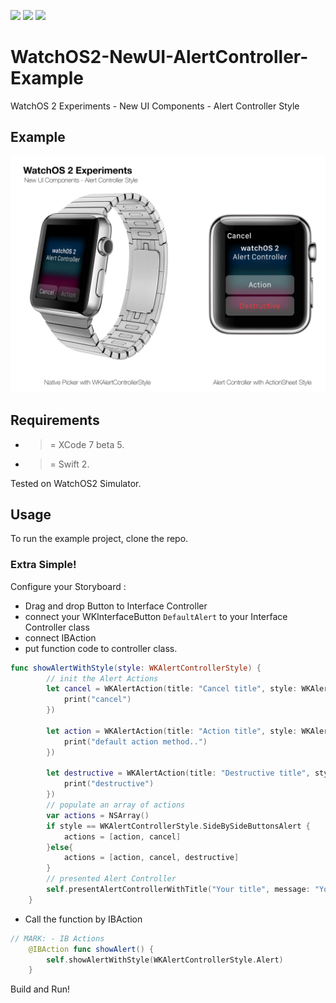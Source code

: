 ![](https://img.shields.io/badge/build-pass-brightgreen.svg?style=flat-square)
![](https://img.shields.io/badge/platform-WatchOS2-ff69b4.svg?style=flat-square)
![](https://img.shields.io/badge/Require-XCode7-lightgrey.svg?style=flat-square)


# WatchOS2-NewUI-AlertController-Example
WatchOS 2 Experiments - New UI Components - Alert Controller Style

## Example

![](https://raw.githubusercontent.com/Sweefties/WatchOS2-NewUI-AlertController-Example/master/source/Apple_Watch_template-AlertController.jpg)

## Requirements

- >= XCode 7 beta 5.
- >= Swift 2.

Tested on WatchOS2 Simulator.

## Usage

To run the example project, clone the repo.

### Extra Simple!


Configure your Storyboard :

  - Drag and drop Button to Interface Controller
  - connect your WKInterfaceButton `DefaultAlert` to your Interface Controller class
  - connect IBAction
  - put function code to controller class.
  
```swift
func showAlertWithStyle(style: WKAlertControllerStyle) {
        // init the Alert Actions
        let cancel = WKAlertAction(title: "Cancel title", style: WKAlertActionStyle.Cancel, handler: { () -> Void in
            print("cancel")
        })
        
        let action = WKAlertAction(title: "Action title", style: WKAlertActionStyle.Default, handler: { () -> Void in
            print("default action method..")
        })
        
        let destructive = WKAlertAction(title: "Destructive title", style: WKAlertActionStyle.Destructive, handler: { () -> Void in
            print("destructive")
        })
        // populate an array of actions
        var actions = NSArray()
        if style == WKAlertControllerStyle.SideBySideButtonsAlert {
            actions = [action, cancel]
        }else{
            actions = [action, cancel, destructive]
        }
        // presented Alert Controller
        self.presentAlertControllerWithTitle("Your title", message: "Your message", preferredStyle: style, actions: actions as! [WKAlertAction])
    }
```

  - Call the function by IBAction
  
```swift 
// MARK: - IB Actions
    @IBAction func showAlert() {
        self.showAlertWithStyle(WKAlertControllerStyle.Alert)
    }
```


Build and Run!
